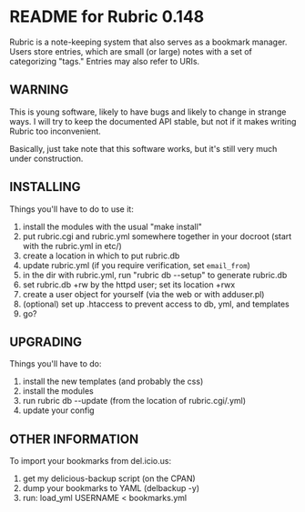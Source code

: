 
# README for Rubric 0.148

Rubric is a note-keeping system that also serves as a bookmark manager.
Users store entries, which are small (or large) notes with a set of
categorizing "tags."  Entries may also refer to URIs.

## WARNING

This is young software, likely to have bugs and likely to change in strange
ways.  I will try to keep the documented API stable, but not if it makes
writing Rubric too inconvenient.

Basically, just take note that this software works, but it's still very much
under construction.

## INSTALLING

Things you'll have to do to use it:

1. install the modules with the usual "make install"
2. put rubric.cgi and rubric.yml somewhere together in your docroot (start with the rubric.yml in etc/)
3. create a location in which to put rubric.db
4. update rubric.yml (if you require verification, set `email_from`)
5. in the dir with rubric.yml, run "rubric db --setup" to generate rubric.db
6. set rubric.db +rw by the httpd user; set its location +rwx
7. create a user object for yourself (via the web or with adduser.pl)
8. (optional) set up .htaccess to prevent access to db, yml, and templates
9. go?

## UPGRADING

Things you'll have to do:

1. install the new templates (and probably the css)
2. install the modules
3. run rubric db --update (from the location of rubric.cgi/.yml)
4. update your config

## OTHER INFORMATION

To import your bookmarks from del.icio.us:

1. get my delicious-backup script (on the CPAN)
2. dump your bookmarks to YAML (delbackup -y)
3. run:  load_yml USERNAME < bookmarks.yml


